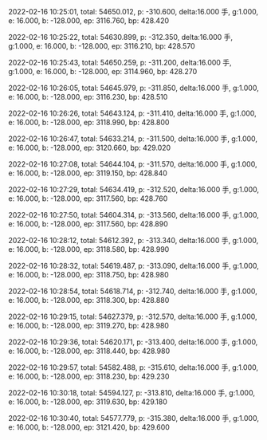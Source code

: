 2022-02-16 10:25:01, total: 54650.012, p: -310.600, delta:16.000 手, g:1.000, e: 16.000, b: -128.000, ep: 3116.760, bp: 428.420

2022-02-16 10:25:22, total: 54630.899, p: -312.350, delta:16.000 手, g:1.000, e: 16.000, b: -128.000, ep: 3116.210, bp: 428.570

2022-02-16 10:25:43, total: 54650.259, p: -311.200, delta:16.000 手, g:1.000, e: 16.000, b: -128.000, ep: 3114.960, bp: 428.270

2022-02-16 10:26:05, total: 54645.979, p: -311.850, delta:16.000 手, g:1.000, e: 16.000, b: -128.000, ep: 3116.230, bp: 428.510

2022-02-16 10:26:26, total: 54643.124, p: -311.410, delta:16.000 手, g:1.000, e: 16.000, b: -128.000, ep: 3118.990, bp: 428.800

2022-02-16 10:26:47, total: 54633.214, p: -311.500, delta:16.000 手, g:1.000, e: 16.000, b: -128.000, ep: 3120.660, bp: 429.020

2022-02-16 10:27:08, total: 54644.104, p: -311.570, delta:16.000 手, g:1.000, e: 16.000, b: -128.000, ep: 3119.150, bp: 428.840

2022-02-16 10:27:29, total: 54634.419, p: -312.520, delta:16.000 手, g:1.000, e: 16.000, b: -128.000, ep: 3117.560, bp: 428.760

2022-02-16 10:27:50, total: 54604.314, p: -313.560, delta:16.000 手, g:1.000, e: 16.000, b: -128.000, ep: 3117.560, bp: 428.890

2022-02-16 10:28:12, total: 54612.392, p: -313.340, delta:16.000 手, g:1.000, e: 16.000, b: -128.000, ep: 3118.580, bp: 428.990

2022-02-16 10:28:32, total: 54619.487, p: -313.090, delta:16.000 手, g:1.000, e: 16.000, b: -128.000, ep: 3118.750, bp: 428.980

2022-02-16 10:28:54, total: 54618.714, p: -312.740, delta:16.000 手, g:1.000, e: 16.000, b: -128.000, ep: 3118.300, bp: 428.880

2022-02-16 10:29:15, total: 54627.379, p: -312.570, delta:16.000 手, g:1.000, e: 16.000, b: -128.000, ep: 3119.270, bp: 428.980

2022-02-16 10:29:36, total: 54620.171, p: -313.400, delta:16.000 手, g:1.000, e: 16.000, b: -128.000, ep: 3118.440, bp: 428.980

2022-02-16 10:29:57, total: 54582.488, p: -315.610, delta:16.000 手, g:1.000, e: 16.000, b: -128.000, ep: 3118.230, bp: 429.230

2022-02-16 10:30:18, total: 54594.127, p: -313.810, delta:16.000 手, g:1.000, e: 16.000, b: -128.000, ep: 3119.630, bp: 429.180

2022-02-16 10:30:40, total: 54577.779, p: -315.380, delta:16.000 手, g:1.000, e: 16.000, b: -128.000, ep: 3121.420, bp: 429.600